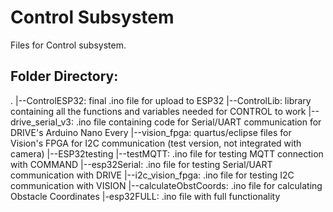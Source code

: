 # Control Subsystem

Files for Control subsystem.

## Folder Directory:
.
|--ControlESP32: final .ino file for upload to ESP32
|--ControlLib: library containing all the functions and variables needed for CONTROL to work
|--drive_serial_v3: .ino file containing code for Serial/UART communication for DRIVE's Arduino Nano Every
|--vision_fpga: quartus/eclipse files for Vision's FPGA for I2C communication (test version, not integrated with camera)
|--ESP32testing
  |--testMQTT: .ino file for testing MQTT connection with COMMAND
  |--esp32Serial: .ino file for testing Serial/UART communication with DRIVE
  |--i2c_vision_fpga: .ino file for testing I2C communication with VISION
  |--calculateObstCoords: .ino file for calculating Obstacle Coordinates
  |-esp32FULL: .ino file with full functionality
  


